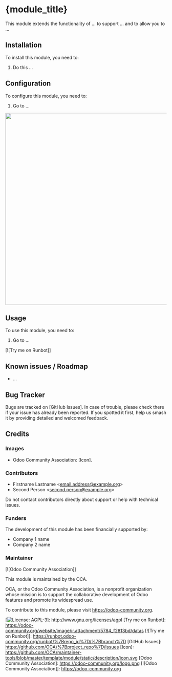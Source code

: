 {module_title}
==============

This module extends the functionality of … to support … and to allow you to …

Installation
------------

To install this module, you need to:

1.  Do this …

Configuration
-------------

To configure this module, you need to:

1.  Go to …

<img src="path/to/local/image.png" width="600" />

Usage
-----

To use this module, you need to:

1.  Go to …

[![Try me on Runbot]]

Known issues / Roadmap
----------------------

-   …

Bug Tracker
-----------

Bugs are tracked on [GitHub Issues]. In case of trouble, please check there if your issue has already been reported. If you spotted it first, help us smash it by providing detailed and welcomed feedback.

Credits
-------

### Images

-   Odoo Community Association: [Icon].

### Contributors

-   Firstname Lastname &lt;<email.address@example.org>&gt;
-   Second Person &lt;<second.person@example.org>&gt;

Do not contact contributors directly about support or help with technical issues.

### Funders

The development of this module has been financially supported by:

-   Company 1 name
-   Company 2 name

### Maintainer

[![Odoo Community Association]]

This module is maintained by the OCA.

OCA, or the Odoo Community Association, is a nonprofit organization whose mission is to support the collaborative development of Odoo features and promote its widespread use.

To contribute to this module, please visit <https://odoo-community.org>.

  [License: AGPL-3]: https://img.shields.io/badge/licence-AGPL--3-blue.svg
  [![License: AGPL-3]]: http://www.gnu.org/licenses/agpl
  [Try me on Runbot]: https://odoo-community.org/website/image/ir.attachment/5784_f2813bd/datas
  [![Try me on Runbot]]: https://runbot.odoo-community.org/runbot/%7Brepo_id%7D/%7Bbranch%7D
  [GitHub Issues]: https://github.com/OCA/%7Bproject_repo%7D/issues
  [Icon]: https://github.com/OCA/maintainer-tools/blob/master/template/module/static/description/icon.svg
  [Odoo Community Association]: https://odoo-community.org/logo.png
  [![Odoo Community Association]]: https://odoo-community.org
